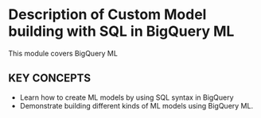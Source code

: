# Description of Custom Model building with SQL in BigQuery ML

This module covers BigQuery ML

## KEY CONCEPTS

* Learn how to create ML models by using SQL syntax in BigQuery
* Demonstrate building different kinds of ML models using BigQuery ML.